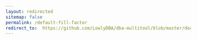 ```yaml
---
layout: redirected
sitemap: false
permalink: /default-fill-factor
redirect_to:  https://github.com/LowlyDBA/dba-multitool/blob/master/docs/sp_sizeoptimiser.md#default-fill-factor
---
```

